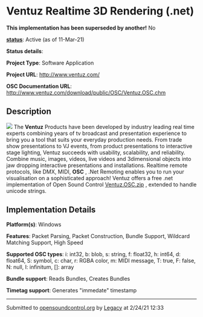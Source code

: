 # Ventuz Realtime 3D Rendering (.net)

**This implementation has been superseded by another!**
No

**[status](../implementation-status.html)**: Active (as of 11-Mar-21)

**Status details**: 


**Project Type**: Software Application

**Project URL**: <http://www.ventuz.com/>

**OSC Documentation URL**: <http://www.ventuz.com/download/public/OSC/Ventuz.OSC.chm>

## Description

![](https://web.archive.org/web/20200929194025im_/http://www.ventuz.com/download/public/OSC/ventuz.jpg) The **Ventuz** Products have been developed by industry leading real time experts combining years of tv broadcast and presentation experience to bring you a tool that suits your everyday production needs. From trade show presentations to VJ events, from product presentations to interactive stage lighting, Ventuz succeeds with usability, scalability, and reliability. Combine music, images, videos, live videos and 3dimensional objects into jaw dropping interactive presentations and installations. Realtime remote protocols, like DMX, MIDI, **OSC** , .Net Remoting enables you to run your visualisation on a sophisticated approach! Ventuz offers a free .net implementation of Open Sound Control [Ventuz.OSC.zip](http://www.ventuz.com/download/public/OSC/Ventuz.OSC.zip) , extended to handle unicode strings.

## Implementation Details

**Platform(s)**: Windows

**Features**: Packet Parsing, Packet Construction, Bundle Support, Wildcard Matching Support, High Speed

**Supported OSC types**: i: int32, b: blob, s: string, f: float32, h: int64, d: float64, S: symbol, c: char, r: RGBA color, m: MIDI message, T: true, F: false, N: null, I: infinitum, []: array

**Bundle support**: Reads Bundles, Creates Bundles

**Timetag support**: Generates "immedate" timestamp

---
Submitted to [opensoundcontrol.org](https://opensoundcontrol.org) by [Legacy](https://web.archive.org) at 2/24/21 12:33

